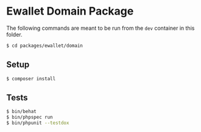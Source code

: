 # Ewallet Domain Package

The following commands are meant to be run from the `dev` container in this
folder.

```bash
$ cd packages/ewallet/domain
```

## Setup

```bash
$ composer install
```

## Tests

```bash
$ bin/behat
$ bin/phpspec run
$ bin/phpunit --testdox
```
